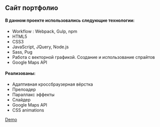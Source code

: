 ## Сайт портфолио

#### В данном проекте использовались следующие технологии:
* Workflow : Webpack, Gulp, npm
* HTML5
* CSS3
* JavaScript, JQuery, Node.js
* Sass, Pug
* Работа с векторной графикой. Создание и использование спрайтов
* Google Maps API

#### Реализованы:
* Адаптивная кроссбраузерная вёрстка
* Прелоадер
* Параллакс эффекты
* Слайдер
* Google Maps API
* CSS animations

[Demo](https://vlatskiy.github.io/MountianProject/public/welcome.html)
